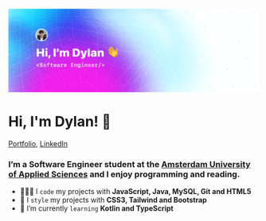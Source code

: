 ![banner](./banner.png)

# Hi, I'm Dylan! 👋

[Portfolio](https://dylanwe.com), [LinkedIn](https://www.linkedin.com/in/dylan-weijgertze/)

### I’m a Software Engineer student at the [Amsterdam University of Applied Sciences](https://www.hva.nl/) and I enjoy programming and reading.

- 🧑🏻‍💻 I `code` my projects with **JavaScript, Java, MySQL, Git and HTML5**
- 🎨 I `style` my projects with **CSS3, Tailwind and Bootstrap**
- 🌱 I’m currently `learning` **Kotlin and TypeScript**
